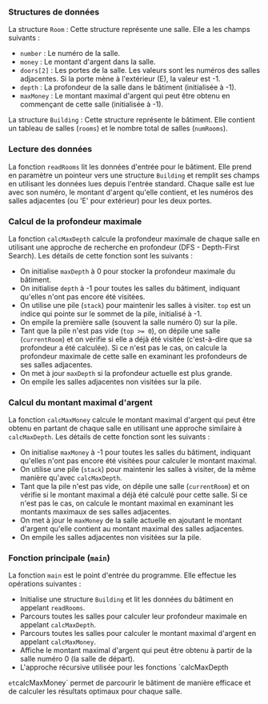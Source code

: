 ### Structures de données
La structure `Room` : Cette structure représente une salle. Elle a les champs suivants :
- `number` : Le numéro de la salle.
- `money` : Le montant d'argent dans la salle.
- `doors[2]` : Les portes de la salle. Les valeurs sont les numéros des salles adjacentes. Si la porte mène à l'extérieur (E), la valeur est -1.
- `depth` : La profondeur de la salle dans le bâtiment (initialisée à -1).
- `maxMoney` : Le montant maximal d'argent qui peut être obtenu en commençant de cette salle (initialisée à -1).

La structure `Building` : Cette structure représente le bâtiment. Elle contient un tableau de salles (`rooms`) et le nombre total de salles (`numRooms`).

### Lecture des données
La fonction `readRooms` lit les données d'entrée pour le bâtiment. Elle prend en paramètre un pointeur vers une structure `Building` et remplit ses champs en utilisant les données lues depuis l'entrée standard. Chaque salle est lue avec son numéro, le montant d'argent qu'elle contient, et les numéros des salles adjacentes (ou 'E' pour extérieur) pour les deux portes.

### Calcul de la profondeur maximale
La fonction `calcMaxDepth` calcule la profondeur maximale de chaque salle en utilisant une approche de recherche en profondeur (DFS - Depth-First Search). Les détails de cette fonction sont les suivants :
- On initialise `maxDepth` à 0 pour stocker la profondeur maximale du bâtiment.
- On initialise `depth` à -1 pour toutes les salles du bâtiment, indiquant qu'elles n'ont pas encore été visitées.
- On utilise une pile (`stack`) pour maintenir les salles à visiter. `top` est un indice qui pointe sur le sommet de la pile, initialisé à -1.
- On empile la première salle (souvent la salle numéro 0) sur la pile.
- Tant que la pile n'est pas vide (`top >= 0`), on dépile une salle (`currentRoom`) et on vérifie si elle a déjà été visitée (c'est-à-dire que sa profondeur a été calculée). Si ce n'est pas le cas, on calcule la profondeur maximale de cette salle en examinant les profondeurs de ses salles adjacentes.
- On met à jour `maxDepth` si la profondeur actuelle est plus grande.
- On empile les salles adjacentes non visitées sur la pile.

### Calcul du montant maximal d'argent
La fonction `calcMaxMoney` calcule le montant maximal d'argent qui peut être obtenu en partant de chaque salle en utilisant une approche similaire à `calcMaxDepth`. Les détails de cette fonction sont les suivants :
- On initialise `maxMoney` à -1 pour toutes les salles du bâtiment, indiquant qu'elles n'ont pas encore été visitées pour calculer le montant maximal.
- On utilise une pile (`stack`) pour maintenir les salles à visiter, de la même manière qu'avec `calcMaxDepth`.
- Tant que la pile n'est pas vide, on dépile une salle (`currentRoom`) et on vérifie si le montant maximal a déjà été calculé pour cette salle. Si ce n'est pas le cas, on calcule le montant maximal en examinant les montants maximaux de ses salles adjacentes.
- On met à jour le `maxMoney` de la salle actuelle en ajoutant le montant d'argent qu'elle contient au montant maximal des salles adjacentes.
- On empile les salles adjacentes non visitées sur la pile.

### Fonction principale (`main`)
La fonction `main` est le point d'entrée du programme. Elle effectue les opérations suivantes :
- Initialise une structure `Building` et lit les données du bâtiment en appelant `readRooms`.
- Parcours toutes les salles pour calculer leur profondeur maximale en appelant `calcMaxDepth`.
- Parcours toutes les salles pour calculer le montant maximal d'argent en appelant `calcMaxMoney`.
- Affiche le montant maximal d'argent qui peut être obtenu à partir de la salle numéro 0 (la salle de départ).
- L'approche récursive utilisée pour les fonctions `calcMaxDepth

` et `calcMaxMoney` permet de parcourir le bâtiment de manière efficace et de calculer les résultats optimaux pour chaque salle.